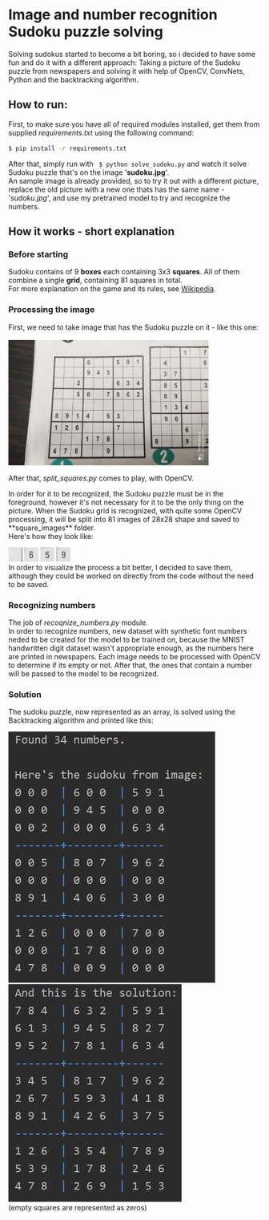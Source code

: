 # Image and number recognition Sudoku puzzle solving
Solving sudokus started to become a bit boring, so i decided to have some fun and do it with a different approach: Taking a picture of the Sudoku puzzle from newspapers and solving it with help of OpenCV, ConvNets, Python and the backtracking algorithm.

## How to run:
First, to make sure you have all of required modules installed, get them from supplied *requirements.txt* using the following command:
```bash
$ pip install -r requirements.txt
```
After that, simply run with ``` $ python solve_sudoku.py``` and watch it solve Sudoku puzzle that's on the image '**sudoku.jpg**'. <br>
An sample image is already provided, so to try it out with a different picture, replace the old picture with a new one thats has the same name - '*sudoku.jpg*', and use my pretrained model to try and recognize the numbers.

## How it works - short explanation 
### Before starting
Sudoku contains of 9 **boxes** each containing 3x3 **squares**. All of them combine a single **grid**, containing 81 squares in total.<br>
For more explanation on the game and its rules, see [Wikipedia](https://en.wikipedia.org/wiki/Sudoku).<br>

### Processing the image
First, we need to take image that has the Sudoku puzzle on it - like this one: <br/><br/> 
<img src="sudoku.jpg" width="400" height="250"/>
<br/>

<p>After that, <i>split_squares.py</i> comes to play, with OpenCV. </p>
In order for it to be recognized, the Sudoku puzzle must be in the foreground, however it's not necessary for it to be the only thing on the picture.
When the Sudoku grid is recognized, with quite some OpenCV processing, it will be split into 81 images of 28x28 shape and saved to **square_images** folder. <br>
Here's how they look like:

![](imgs/3.jpg) ![](imgs/4.jpg) ![](imgs/7.jpg) ![](imgs/8.jpg) <br>
In order to visualize the process a bit better, I decided to save them, although they could be worked on directly from the code without the need to be saved.

### Recognizing numbers
The job of *recoqnize_numbers.py* module. <br>
In order to recognize numbers, new dataset with synthetic font numbers neded to be created for the model to be trained on, because the MNIST handwritten digit dataset wasn't appropriate enough, as the numbers here are printed in newspapers.
Each image needs to be processed with OpenCV to determine if its empty or not. After that, the ones that contain a number will be passed to the model to be recognized.

### Solution
The sudoku puzzle, now represented as an array, is solved using the Backtracking algorithm and printed like this:

![Sudoku grid is recognized.](imgs/rec.jpg) ![Sudoku grid is solved.](imgs/sol.jpg) 
<br>(empty squares are represented as zeros)

